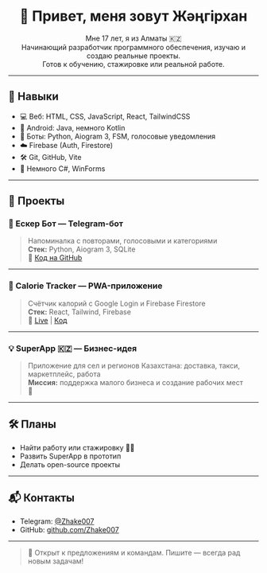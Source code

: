 <h1 align="center">👋 Привет, меня зовут Жәңгірхан</h1>

<p align="center">
  Мне 17 лет, я из Алматы 🇰🇿<br>
  Начинающий разработчик программного обеспечения, изучаю и создаю реальные проекты.<br>
  Готов к обучению, стажировке или реальной работе.
</p>

---

## 🧠 Навыки

- 💻 Веб: HTML, CSS, JavaScript, React, TailwindCSS  
- 📱 Android: Java, немного Kotlin  
- 🤖 Боты: Python, Aiogram 3, FSM, голосовые уведомления  
- ☁️ Firebase (Auth, Firestore)  
- 🛠 Git, GitHub, Vite  
- 🔧 Немного C#, WinForms

---

## 🚀 Проекты

### 🔔 Ескер Бот — Telegram-бот
> Напоминалка с повторами, голосовыми и категориями  
**Стек:** Python, Aiogram 3, SQLite  
📎 [Код на GitHub](https://github.com/Zhake007/esker-bot)

---

### 🥗 Calorie Tracker — PWA-приложение
> Счётчик калорий с Google Login и Firebase Firestore  
**Стек:** React, Tailwind, Firebase  
📎 [Live](https://calorie-tracker-zhakes-projects-fce102bf.vercel.app/) | [Код](https://github.com/Zhake007/calorie-tracker)

---

### 💡 SuperApp 🇰🇿 — Бизнес-идея
> Приложение для сел и регионов Казахстана: доставка, такси, маркетплейс, работа  
**Миссия:** поддержка малого бизнеса и создание рабочих мест  
📎 

---

## 🛠 Планы

- Найти работу или стажировку 👨‍💻  
- Развить SuperApp в прототип  
- Делать open-source проекты

---

## 📬 Контакты

- Telegram: [@Zhake007](https://t.me/Zhake007)  
- GitHub: [github.com/Zhake007](https://github.com/Zhake007)

---

> 💬 Открыт к предложениям и командам. Пишите — всегда рад новым задачам!
